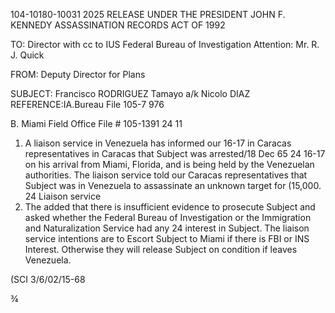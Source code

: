 104-10180-10031 2025 RELEASE UNDER THE PRESIDENT JOHN F. KENNEDY ASSASSINATION RECORDS ACT OF 1992

TO: Director with cc to IUS
Federal Bureau of Investigation
Attention: Mr. R. J. Quick

FROM: Deputy Director for Plans

SUBJECT: Francisco RODRIGUEZ Tamayo a/k Nicolo DIAZ
REFERENCE:IA.Bureau File 105-7 976

B. Miami Field Office File # 105-1391
24 11
1. A liaison service in Venezuela has informed our
16-17 in Caracas
representatives in Caracas that Subject was arrested/18 Dec 65
24 16-17
on his arrival from Miami, Florida, and is being held by the
Venezuelan authorities. The liaison service told our Caracas
representatives that Subject was in Venezuela to assassinate an
unknown target for (15,000. 24
Liaison service
2. The added that there is insufficient
evidence to prosecute Subject and asked whether the Federal Bureau of
Investigation or the Immigration and Naturalization Service had any
24
interest in Subject. The liaison service intentions are to
Escort Subject to Miami if there is FBI or INS Interest. Otherwise
they will release Subject on condition if leaves Venezuela.

(SCI 3/6/02/15-68

¾
